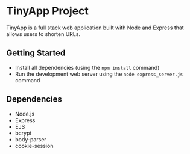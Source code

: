 
# TinyApp Project

TinyApp is a full stack web application built with Node and Express that allows users to shorten URLs.

## Getting Started

- Install all dependencies (using the `npm install` command)
- Run the development web server using the `node express_server.js` command

## Dependencies

- Node.js
- Express
- EJS
- bcrypt
- body-parser
- cookie-session


